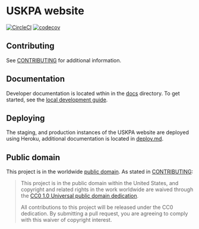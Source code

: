 # USKPA website

[![CircleCI](https://circleci.com/gh/18F/uskpa.svg?style=svg)](https://circleci.com/gh/18F/uskpa)
[![codecov](https://codecov.io/gh/18F/uskpa/branch/master/graph/badge.svg)](https://codecov.io/gh/18F/uskpa)


## Contributing

See [CONTRIBUTING](CONTRIBUTING.md) for additional information.

## Documentation

Developer documentation is located wthin in the [docs](docs/) directory.
To get started, see the [local development guide](docs/local-development.md).

## Deploying

The staging, and production instances of the USKPA website are deployed
using Heroku, additional documentation is located in [deploy.md](docs/deploy.md).

## Public domain

This project is in the worldwide [public domain](LICENSE.md). As stated in [CONTRIBUTING](CONTRIBUTING.md):

> This project is in the public domain within the United States, and copyright and related rights in the work worldwide are waived through the [CC0 1.0 Universal public domain dedication](https://creativecommons.org/publicdomain/zero/1.0/).
>
> All contributions to this project will be released under the CC0 dedication. By submitting a pull request, you are agreeing to comply with this waiver of copyright interest.
